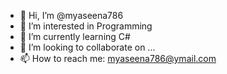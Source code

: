 - 👋 Hi, I’m @myaseena786
- 👀 I’m interested in Programming
- 🌱 I’m currently learning C#
- 💞️ I’m looking to collaborate on ...
- 📫 How to reach me: myaseena786@ymail.com

<!---
myaseena786/myaseena786 is a ✨ special ✨ repository because its `README.md` (this file) appears on your GitHub profile.
You can click the Preview link to take a look at your changes.
--->
